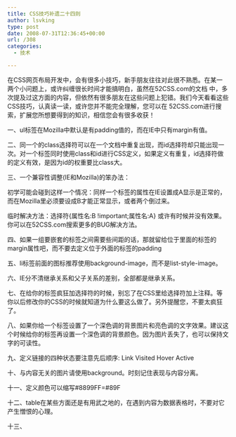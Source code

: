 ```yaml
---
title: CSS技巧补遗二十四则
author: lsvking
type: post
date: 2008-07-31T12:36:45+00:00
url: /308
categories:
  - 技术

---
```

在CSS网页布局开发中，会有很多小技巧，新手朋友往往对此很不熟悉。在某一两个小问题上，或许纠缠很长时间才能搞明白，虽然在52CSS.com的文档 中，多次提及过这方面的内容，但依然有很多朋友在这些问题上犯错。我们今天看看这些CSS技巧，认真读一读，或许您并不能完全理解，您可以在 52CSS.com进行搜索，扩展您所想要得到的知识，相信您会有很多收获！

一、ul标签在Mozilla中默认是有padding值的，而在IE中只有margin有值。
  
二、同一个的class选择符可以在一个文档中重复出现，而id选择符却只能出现一次。对一个标签同时使用class和id进行CSS定义，如果定义有重复，id选择符做的定义有效，是因为id的权重要比class大。
  
三、一个兼容性调整(IE和Mozilla)的笨办法：
  
初学可能会碰到这样一个情况：同样一个标签的属性在IE设置成A显示是正常的，而在Mozilla里必须要设成B才能正常显示，或者两个倒过来。
  
临时解决方法：选择符{属性名:B !important;属性名:A} 或许有时候并没有效果。你可以在52CSS.com搜索更多的BUG解决方法。
  
四、如果一组要嵌套的标签之间需要些间距的话，那就留给位于里面的标签的margin属性吧，而不要去定义位于外面的标签的padding
  
五、li标签前面的图标推荐使用background-image，而不是list-style-image。
  
六、IE分不清继承关系和父子关系的差别，全部都是继承关系。
  
七、在给你的标签疯狂加选择符的时候，别忘了在CSS里给选择符加上注释。等你以后修改你的CSS的时候就知道为什么要这么做了。另外提醒您，不要太疯狂了。
  
八、如果你给一个标签设置了一个深色调的背景图片和亮色调的文字效果。建议这个时候给你的标签再设置一个深色调的背景颜色。因为图片丢失了，也可以保持文字的可读性。
  
九、定义链接的四种状态要注意先后顺序: Link Visited Hover Active
  
十、与内容无关的图片请使用background。时刻记住表现与内容分离。
  
十一、定义颜色可以缩写#8899FF=#89F
  
十二、table在某些方面还是有用武之地的，在遇到内容为数据表格时，不要对它产生憎恨的心理。
  
十三、<script>没有language这个属性，应该写成这样:<script type=”text/javascript”>
  
十四、完美的单象素外框线表格（在IE5、IE6、IE7及FF1.0.4以上中均可通过测试）
  
table{ border-collapse:collapse; }
  
td{ border:#000 solid 1px; }
  
您也可以参考：
  
与表格边框有关的CSS语法
  
<a href="http://www.52css.com/article.asp?id=394" target="_blank">http://www.52css.com/article.asp?id=394</a>
  
CSS去除表格td默认间距及制作1px细线表格
  
<a href="http://www.52css.com/article.asp?id=593" target="_blank">http://www.52css.com/article.asp?id=593</a>
  
实现符合Web标准的细线表格
  
<a href="http://www.52css.com/article.asp?id=676" target="_blank">http://www.52css.com/article.asp?id=676</a>
  
十五、margin取负值可以在标签使用绝对定位的时候起到相对定位的作用，在页面居中显示时，使用绝对定位的层不适合使用left:XXpx这个属性。把这个层放到一个要相对定位的标签旁，然后使用margin的负值是个好方法。
  
十六、绝对定位时使用margin值定位可以达到相对于本身所在位置的定，这与top，left等属性相对与窗口边缘的定位不同。绝对定位的优势在于可以让其它元素忽略它的存在。
  
十七、如果文字过长,则将过长的部分变成省略号显示：IE5,FF无效，但可以隐藏，IE6有效
  
<DIV STYLE=”width:120px;height:50px;border:1px solid blue;overflow:hidden;text-overflow:ellipsis”>
  
<NOBR>就是比如有一行文字，很长，表格内一行显示不下.</NOBR>
  
十八、在IE中可能由于注释带来的文字重复问题时可以把注释改为：
  
<!–[if !IE]>Put your commentary in here…<![endif]–>
  
十九、如何用CSS调用外部字体
  
语法：
  
@font-face{font-family:name;src:url(url);sRules}
  
取值：
  
name：字体名称。任何可能的 font-family 属性的值
  
url(url)：使用绝对或相对 url 地址指定OpenType字体文件
  
sRules：样式表定义
  
二十、如何让一个表单中的文本框中的文字垂直居中？
  
如果用行高与高度的组在FF中是没有效果的，办法就是定义上下补白就可以实现想想的效果了。
  
二十一、定义A标签要注意的小问题：
  
当我们定义a{color:red;}时，它代表了A的四种状态的样式，如果此时要定义一个鼠标放上的状态只要定义a:hover就可以了，其它三种状态就是A中所定义的样式。只定义了一个a:link时，一定要记得把其它三种状态定义出来！
  
二十二、并不是所有样式都要简写：
  
当样式表前定义了如p{padding:1px 2px 3px 4px}时，在后续工程中又增加了一个样式上补白5px，下补白6px。我们并不 一定要写成p.style1{padding:5px 6px 3px 4px}。可以写成p.style1{padding- top:5px;padding-right:6px;},你可能会感觉这样写还不如原来那样好，但你想没想过，你的那种写法重复定义了样式，另外你可以 不必去找原来的下补白与左补白的值是多少！如果以后前一个样式P变了话，你定义的p.style1的样式也要变。
  
二十三、网站越大，CSS样式越多，开始做前，请做好充分的准备和策划，包括命名规则。页面区块划分，内部样式分类等。
  
二十四、固定宽度汉字截断：overflow:hidden;text-overflow:ellipsis;white-space:nowrap;(不过只能处理文字在一行上的截断，不能处理多行。)（IE5以上）FF不能，它只隐藏。

如果您有很多不明白的，没关系，记录下这些技巧，常来52CSS.com看看，您一定有所收获。您也可以在左侧的搜索框输入你感兴趣的内容进行搜索。欢迎您发表评论，补充CSS技巧。